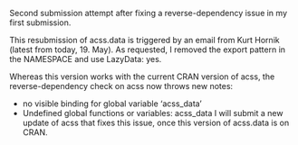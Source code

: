 Second submission attempt after fixing a reverse-dependency issue in my first submission. 

This resubmission of acss.data is triggered by an email from Kurt Hornik (latest from today, 19. May). As requested, I removed the export pattern in the NAMESPACE and use LazyData: yes.

Whereas this version works with the current CRAN version of acss, the reverse-dependency check on acss now throws new notes:
- no visible binding for global variable ‘acss_data’
- Undefined global functions or variables: acss_data
I will submit a new update of acss that fixes this issue, once this version of acss.data is on CRAN.

